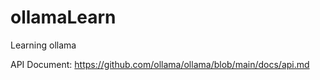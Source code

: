 # ollamaLearn
Learning ollama

API Document: 
https://github.com/ollama/ollama/blob/main/docs/api.md